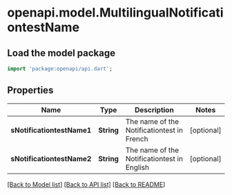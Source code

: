 # openapi.model.MultilingualNotificationtestName

## Load the model package
```dart
import 'package:openapi/api.dart';
```

## Properties
Name | Type | Description | Notes
------------ | ------------- | ------------- | -------------
**sNotificationtestName1** | **String** | The name of the Notificationtest in French | [optional] 
**sNotificationtestName2** | **String** | The name of the Notificationtest in English | [optional] 

[[Back to Model list]](../README.md#documentation-for-models) [[Back to API list]](../README.md#documentation-for-api-endpoints) [[Back to README]](../README.md)


